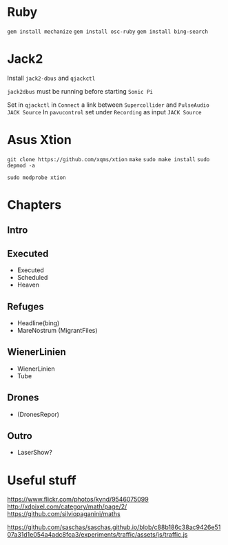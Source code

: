 # Ruby
`gem install mechanize`
`gem install osc-ruby`
`gem install bing-search`

# Jack2

Install `jack2-dbus` and `qjackctl`

`jack2dbus` must be running before starting `Sonic Pi`

Set in `qjackctl` in `Connect` a link between `Supercollider` and `PulseAudio JACK Source`
In `pavucontrol` set under `Recording` as input `JACK Source`

# Asus Xtion
`git clone https://github.com/xqms/xtion`
`make`
`sudo make install`
`sudo depmod -a`

`sudo modprobe xtion`

# Chapters

## Intro

## Executed
* Executed
* Scheduled
* Heaven

## Refuges
* Headline(bing)
* MareNostrum (MigrantFiles)

## WienerLinien
* WienerLinien
* Tube

## Drones
* (DronesRepor)

## Outro
* LaserShow?


# Useful stuff
https://www.flickr.com/photos/kynd/9546075099
http://xdpixel.com/category/math/page/2/
https://github.com/silviopaganini/maths


https://github.com/saschas/saschas.github.io/blob/c88b186c38ac9426e5107a31d1e054a4adc8fca3/experiments/traffic/assets/js/traffic.js
